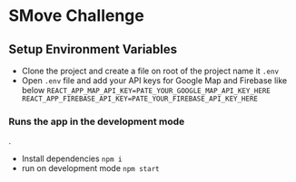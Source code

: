 # SMove Challenge 

## Setup Environment Variables

- Clone the project and create a file on root of the project name it `.env`
- Open `.env` file and add your API keys for Google Map and Firebase like below
`
REACT_APP_MAP_API_KEY=PATE_YOUR_GOOGLE_MAP_API_KEY_HERE
REACT_APP_FIREBASE_API_KEY=PATE_YOUR_FIREBASE_API_KEY_HERE
`

### Runs the app in the development mode

.<br>
- Install dependencies `npm i`
- run on development mode `npm start`


